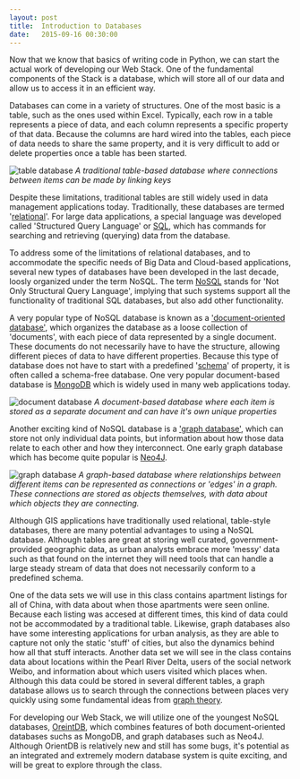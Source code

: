 ```yaml
---
layout: post
title:  Introduction to Databases
date:   2015-09-16 00:30:00
---
```


Now that we know that basics of writing code in Python, we can start the actual work of developing our Web Stack. One of the fundamental components of the Stack is a database, which will store all of our data and allow us to access it in an efficient way. 

Databases can come in a variety of structures. One of the most basic is a table, such as the ones used within Excel. Typically, each row in a table represents a piece of data, and each column represents a specific property of that data. Because the columns are hard wired into the tables, each piece of data needs to share the same property, and it is very difficult to add or delete properties once a table has been started. 

![table database](/dmc/images/db01.png)
*A traditional table-based database where connections between items can be made by linking keys*

Despite these limitations, traditional tables are still widely used in data management applications today. Traditionally, these databases are termed '[relational](https://en.wikipedia.org/wiki/Relational_database)'. For large data applications, a special language was developed called 'Structured Query Language' or [SQL](https://en.wikipedia.org/wiki/SQL), which has commands for searching and retrieving (querying) data from the database.

To address some of the limitations of relational databases, and to accommodate the specific needs of Big Data and Cloud-based applications, several new types of databases have been developed in the last decade, loosly organized under the term NoSQL. The term [NoSQL](https://en.wikipedia.org/wiki/NoSQL) stands for 'Not Only Structural Query Language', implying that such systems support all the functionality of traditional SQL databases, but also add other functionality.

A very popular type of NoSQL database is known as a ['document-oriented database'](https://en.wikipedia.org/wiki/Document-oriented_database), which organizes the database as a loose collection of 'documents', with each piece of data represented by a single document. These documents do not necessarily have to have the structure, allowing different pieces of data to have different properties. Because this type of database does not have to start with a predefined '[schema](https://en.wikipedia.org/wiki/Database_schema)' of property, it is often called a schema-free database. One very popular document-based database is [MongoDB](https://www.mongodb.org/) which is widely used in many web applications today.

![document database](/dmc/images/db02.png)
*A document-based database where each item is stored as a separate document and can have it's own unique properties*

Another exciting kind of NoSQL database is a ['graph database'](https://en.wikipedia.org/wiki/Graph_database), which can store not only individual data points, but information about how those data relate to each other and how they interconnect. One early graph database which has become quite popular is [Neo4J](http://neo4j.com/). 

![graph database](/dmc/images/db03.png)
*A graph-based database where relationships between different items can be represented as connections or 'edges' in a graph. These connections are stored as objects themselves, with data about which objects they are connecting.*

Although GIS applications have traditionally used relational, table-style databases, there are many potential advantages to using a NoSQL database. Although tables are great at storing well curated, government-provided geographic data, as urban analysts embrace more 'messy' data such as that found on the internet they will need tools that can handle a large steady stream of data that does not necessarily conform to a predefined schema. 

One of the data sets we will use in this class contains apartment listings for all of China, with data about when those apartments were seen online. Because each listing was accesed at different times, this kind of data could not be accommodated by a traditional table. Likewise, graph databases also have some interesting applications for urban analysis, as they are able to capture not only the static 'stuff' of cities, but also the dynamics behind how all that stuff interacts. Another data set we will see in the class contains data about locations within the Pearl River Delta, users of the social network Weibo, and information about which users visited which places when. Although this data could be stored in several different tables, a graph database allows us to search through the connections between places very quickly using some fundamental ideas from [graph theory](https://en.wikipedia.org/wiki/Graph_theory).

For developing our Web Stack, we will utilize one of the youngest NoSQL databases, [OreintDB](http://orientdb.com/), which combines features of both document-oriented databases suchs as MongoDB, and graph databases such as Neo4J. Although OrientDB is relatively new and still has some bugs, it's potential as an integrated and extremely modern database system is quite exciting, and will be great to explore through the class.